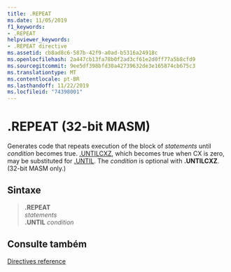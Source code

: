 ```yaml
---
title: .REPEAT
ms.date: 11/05/2019
f1_keywords:
- .REPEAT
helpviewer_keywords:
- .REPEAT directive
ms.assetid: cb8ad8c6-587b-42f9-a0ad-b5316a24918c
ms.openlocfilehash: 2a447cb13fa78b0f2ad3cf61e2d0ff77a5b8cfd9
ms.sourcegitcommit: 9ee5df398bfd30a42739632de3e165874cb675c3
ms.translationtype: MT
ms.contentlocale: pt-BR
ms.lasthandoff: 11/22/2019
ms.locfileid: "74398001"
---
```

# <a name="repeat-32-bit-masm"></a>.REPEAT (32-bit MASM)

Generates code that repeats execution of the block of *statements* until *condition* becomes true. [.UNTILCXZ](../../assembler/masm/dot-untilcxz.md), which becomes true when CX is zero, may be substituted for [.UNTIL](../../assembler/masm/dot-until.md). The *condition* is optional with **.UNTILCXZ**. (32-bit MASM only.)

## <a name="syntax"></a>Sintaxe

> **.REPEAT**\
> *statements*\
> **.UNTIL** *condition*

## <a name="see-also"></a>Consulte também

[Directives reference](directives-reference.md)
